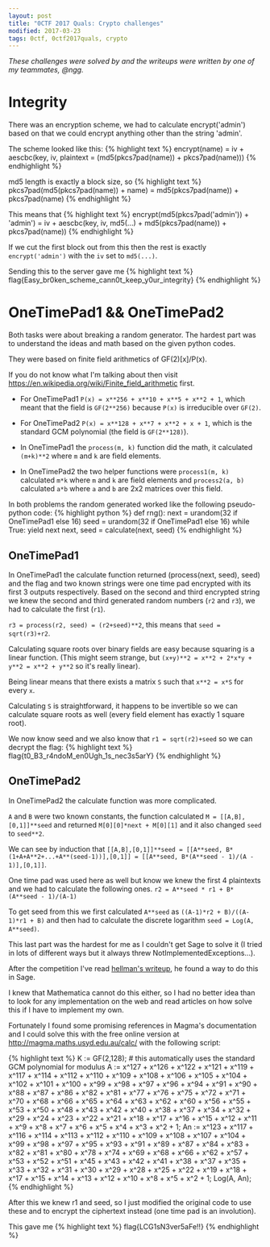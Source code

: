 ```yaml
---
layout: post
title: "0CTF 2017 Quals: Crypto challenges"
modified: 2017-03-23
tags: 0ctf, 0ctf2017quals, crypto
---
```

*These challenges were solved by and the writeups were written by one of my teammates, @ngg.*

# Integrity

There was an encryption scheme, we had to calculate encrypt('admin') based on that we could encrypt anything other than the string 'admin'.

The scheme looked like this:
{% highlight text %}
encrypt(name) = iv + aescbc(key, iv, plaintext = (md5(pkcs7pad(name)) + pkcs7pad(name)))
{% endhighlight %}

md5 length is exactly a block size, so 
{% highlight text %}
pkcs7pad(md5(pkcs7pad(name)) + name) = md5(pkcs7pad(name)) + pkcs7pad(name)
{% endhighlight %}

This means that 
{% highlight text %}
encrypt(md5(pkcs7pad('admin')) + 'admin') = iv + aescbc(key, iv, md5(...) + md5(pkcs7pad(name)) + pkcs7pad(name))
{% endhighlight %}

If we cut the first block out from this then the rest is exactly `encrypt('admin')` with the `iv` set to `md5(...)`.

Sending this to the server gave me 
{% highlight text %}
flag{Easy_br0ken_scheme_cann0t_keep_y0ur_integrity}
{% endhighlight %}

# OneTimePad1 && OneTimePad2

Both tasks were about breaking a random generator. The hardest part was to understand the ideas and math based on the given python codes.

They were based on finite field arithmetics of GF(2)[x]/P(x).

If you do not know what I'm talking about then visit https://en.wikipedia.org/wiki/Finite_field_arithmetic first.

 - For OneTimePad1 `P(x) = x**256 + x**10 + x**5 + x**2 + 1`, which meant that the field is `GF(2**256)` because `P(x)` is irreducible over `GF(2)`.
 - For OneTimePad2 `P(x) = x**128 + x**7 + x**2 + x + 1`, which is the standard GCM polynomial (the field is `GF(2**128)`).

 - In OneTimePad1 the `process(m, k)` function did the math, it calculated `(m+k)**2` where `m` and `k` are field elements.
 - In OneTimePad2 the two helper functions were `process1(m, k)` calculated `m*k` where `m` and `k` are field elements and
`process2(a, b)` calculated `a*b` where `a` and `b` are 2x2 matrices over this field.

In both problems the random generated worked like the following pseudo-python code:
{% highlight python %}
def rng():
	next = urandom(32 if OneTimePad1 else 16)
	seed = urandom(32 if OneTimePad1 else 16)
	while True:
		yield next
		next, seed = calculate(next, seed)
{% endhighlight %}

## OneTimePad1

In OneTimePad1 the calculate function returned (process(next, seed), seed) and the flag and two known strings were one time pad encrypted
with its first 3 outputs respectively. Based on the second and third encrypted string we knew the second and third generated random numbers (`r2` and `r3`), we had to calculate the first (`r1`).

`r3 = process(r2, seed) = (r2+seed)**2`, this means that `seed = sqrt(r3)+r2`.

Calculating square roots over binary fields are easy because squaring is a linear function.
(This might seem strange, but `(x+y)**2 = x**2 + 2*x*y + y**2 = x**2 + y**2` so it's really linear).

Being linear means that there exists a matrix `S` such that `x**2 = x*S` for every `x`.

Calculating `S` is straightforward, it happens to be invertible so we can calculate square roots as well (every field element has exactly 1 square root).

We now know seed and we also know that `r1 = sqrt(r2)+seed` so we can decrypt the flag: 
{% highlight text %}
flag{t0_B3_r4ndoM_en0Ugh_1s_nec3s5arY}
{% endhighlight %}

## OneTimePad2

In OneTimePad2 the calculate function was more complicated.

`A` and `B` were two known constants, the function calculated `M = [[A,B],[0,1]]**seed` and returned `M[0][0]*next + M[0][1]` and it also changed `seed` to `seed**2`.

We can see by induction that `[[A,B],[0,1]]**seed = [[A**seed, B*(1+A+A**2+...+A**(seed-1))],[0,1]] = [[A**seed, B*(A**seed - 1)/(A - 1)],[0,1]]`.

One time pad was used here as well but know we knew the first 4 plaintexts and we had to calculate the following ones.
`r2 = A**seed * r1 + B*(A**seed - 1)/(A-1)`

To get seed from this we first calculated `A**seed` as `((A-1)*r2 + B)/((A-1)*r1 + B)` and then had to calculate the discrete logarithm
`seed = Log(A, A**seed)`.

This last part was the hardest for me as I couldn't get Sage to solve it (I tried in lots of different ways but it always threw NotImplementedExceptions...).

After the competition I've read [hellman's writeup](http://mslc.ctf.su/wp/0ctf-2017-quals-onetimepad-1-and-2/), he found a way to do this in Sage.

I knew that Mathematica cannot do this either, so I had no better idea than to look for any implementation on the web and read articles on how solve this if I have to implement my own.

Fortunately I found some promising references in Magma's documentation and I could solve this with the free online version at http://magma.maths.usyd.edu.au/calc/ with the following script:

{% highlight text %}
K<x> := GF(2,128); # this automatically uses the standard GCM polynomial for modulus
A := x^127 + x^126 + x^122 + x^121 + x^119 + x^117 + x^114 + x^112 + x^110 + x^109 + x^108 + x^106 + x^105 + x^104 + x^102 + x^101 + x^100 + x^99 + x^98 + x^97 + x^96 + x^94 + x^91 + x^90 + x^88 + x^87 + x^86 + x^82 + x^81 + x^77 + x^76 + x^75 + x^72 + x^71 + x^70 + x^68 + x^66 + x^65 + x^64 + x^63 + x^62 + x^60 + x^56 + x^55 + x^53 + x^50 + x^48 + x^43 + x^42 + x^40 + x^38 + x^37 + x^34 + x^32 + x^29 + x^24 + x^23 + x^22 + x^21 + x^18 + x^17 + x^16 + x^15 + x^12 + x^11 + x^9 + x^8 + x^7 + x^6 + x^5 + x^4 + x^3 + x^2 + 1;
An := x^123 + x^117 + x^116 + x^114 + x^113 + x^112 + x^110 + x^109 + x^108 + x^107 + x^104 + x^99 + x^98 + x^97 + x^95 + x^93 + x^91 + x^89 + x^87 + x^84 + x^83 + x^82 + x^81 + x^80 + x^78 + x^74 + x^69 + x^68 + x^66 + x^62 + x^57 + x^53 + x^52 + x^51 + x^45 + x^43 + x^42 + x^41 + x^38 + x^37 + x^35 + x^33 + x^32 + x^31 + x^30 + x^29 + x^28 + x^25 + x^22 + x^19 + x^18 + x^17 + x^15 + x^14 + x^13 + x^12 + x^10 + x^8 + x^5 + x^2 + 1;
Log(A, An);
{% endhighlight %}

After this we knew r1 and seed, so I just modified the original code to use these and to encrypt the ciphertext instead (one time pad is an involution).

This gave me 
{% highlight text %}
flag{LCG1sN3ver5aFe!!}
{% endhighlight %}
